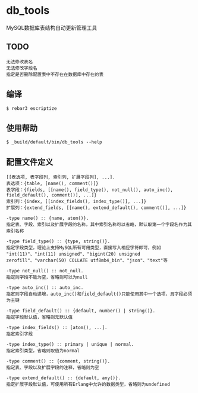 db_tools
=====

MySQL数据库表结构自动更新管理工具


TODO
-----
    无法修改表名
    无法修改字段名
    指定是否删除配置表中不存在在数据库中存在的表

编译
-----

    $ rebar3 escriptize

使用帮助
---

    $ _build/default/bin/db_tools --help

配置文件定义
---

    [[表选项, 表字段列, 索引列, 扩展字段列], ...].
    表选项：{table, [name(), comment()]}
    表字段：{fields, [[name(), field_type(), not_null(), auto_inc(), field_default(), comment()], ...]}
    索引列：{index, [[index_fields(), index_type()], ...]}
    扩展列：{extend_fields, [[name(), extend_default(), comment()], ...]}
    
    -type name() :: {name, atom()}.
    指定表、字段、索引以及扩展字段的名称，其中索引名称可以省略，默认取第一个字段名作为其索引名称
    
    -type field_type() :: {type, string()}.
    指定字段类型，理论上支持MySQL所有可用类型，直接写入相应字符即可，例如 "int(11)"、"int(11) unsigned"、"bigint(20) unsigned zerofill"、"varchar(50) COLLATE utf8mb4_bin"、"json"、"text"等
    
    -type not_null() :: not_null.
    指定则字段不能为空，省略则可以为null
    
    -type auto_inc() :: auto_inc.
    指定则字段自动递增，auto_inc()和field_default()只能使用其中一个选项，且字段必须为主键
    
    -type field_default() :: {default, number() | string()}.
    指定字段默认值，省略则无默认值
    
    -type index_fields() :: [atom(), ...].
    指定索引字段
    
    -type index_type() :: primary | unique | normal.
    指定索引类型，省略则取值为normal
    
    -type comment() :: {comment, string()}.
    指定表、字段以及扩展字段的注释，省略则为空
    
    -type extend_default() :: {default, any()}.
    指定扩展字段默认值，可使用所有Erlang中允许的数据类型，省略则为undefined